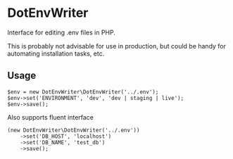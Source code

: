 DotEnvWriter
============

Interface for editing .env files in PHP.

This is probably not advisable for use in production, but could be handy for
automating installation tasks, etc.



Usage
-----

```
$env = new DotEnvWriter\DotEnvWriter('../.env');
$env->set('ENVIRONMENT', 'dev', 'dev | staging | live');
$env->save();
```

Also supports fluent interface

```
(new DotEnvWriter\DotEnvWriter('../.env'))
    ->set('DB_HOST', 'localhost')
    ->set('DB_NAME', 'test_db')
    ->save();
```

